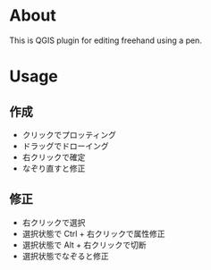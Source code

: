 # About

This is QGIS plugin for editing freehand using a pen.

# Usage

## 作成
- クリックでプロッティング
- ドラッグでドローイング
- 右クリックで確定
- なぞり直すと修正

## 修正
- 右クリックで選択
- 選択状態で Ctrl + 右クリックで属性修正
- 選択状態で Alt + 右クリックで切断
- 選択状態でなぞると修正



 